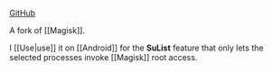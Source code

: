 [GitHub](https://github.com/HuskyDG/magisk-files)

A fork of [[Magisk]].

I [[Use|use]] it on [[Android]] for the **SuList** feature that only lets the selected processes invoke [[Magisk]] root access.
